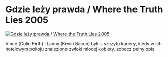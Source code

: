 Gdzie leży prawda / Where the Truth Lies 2005 
=============
[![Gdzie leży prawda / Where the Truth Lies 2005 ](http://vidos.pl/images/player.gif)](http://vidos.pl/gdzie-lezy-prawda-where-the-truth-lies-2005)

 Vince (Colin Firth) i Lanny (Kevin Bacon) byli u szczytu kariery, kiedy w ich hotelowym pokoju znaleziono zwłoki młodej kobiety. zobacz pełny opis
